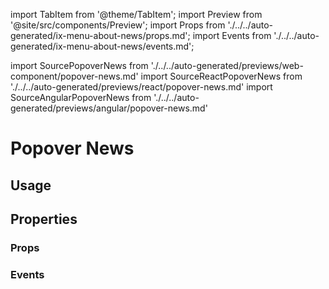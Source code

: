 <!--
SPDX-FileCopyrightText: 2022 Siemens AG

SPDX-License-Identifier: MIT
-->

import TabItem from '@theme/TabItem';
import Preview from '@site/src/components/Preview';
import Props from './../../auto-generated/ix-menu-about-news/props.md';
import Events from './../../auto-generated/ix-menu-about-news/events.md';

import SourcePopoverNews from './../../auto-generated/previews/web-component/popover-news.md'
import SourceReactPopoverNews from './../../auto-generated/previews/react/popover-news.md'
import SourceAngularPopoverNews from './../../auto-generated/previews/angular/popover-news.md'

# Popover News

## Usage

<Preview name="popover-news" height="30rem" noMargin>
  <TabItem value="javascript">
    <SourcePopoverNews />
  </TabItem>
  <TabItem value="react">
    <SourceReactPopoverNews />
  </TabItem>
  <TabItem value="angular">
    <SourceAngularPopoverNews />
  </TabItem>
</Preview>

## Properties

### Props

<Props />

### Events

<Events />
